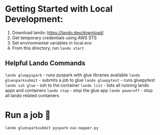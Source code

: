 # Getting Started with Local Development:

1. Download lando: https://lando.dev/download/
2. Get temporary credentials using AWS STS
3. Set environmental variables in local.env
4. From this directory, run `lando start`

## Helpful Lando Commands

`lando gluepyspark` - runs pyspark with glue libraries available
`lando gluesparksubmit` - submits a job to glue
`lando gluepytest` - runs gluepytest
`lando ssh glue` - ssh to the container
`lando list` - lists all running lando apps and containers
`lando stop` - stop the glue app
`lando poweroff` - stop all lando related containers

# Run a job :tada:

`lando gluesparksubmit pyspark-oac-mapper.py`
